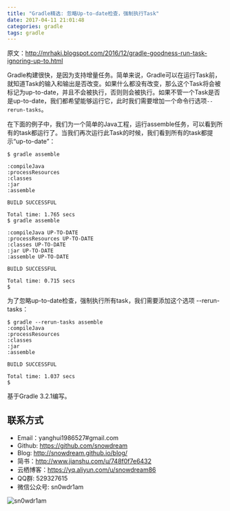 ```yaml
---
title: "Gradle精选: 忽略Up-to-date检查，强制执行Task"
date: 2017-04-11 21:01:48
categories: gradle
tags: gradle
---
```

原文：http://mrhaki.blogspot.com/2016/12/gradle-goodness-run-task-ignoring-up-to.html

Gradle构建很快，是因为支持增量任务。简单来说，Gradle可以在运行Task前，就知道Task的输入和输出是否改变。如果什么都没有改变，那么这个Task将会被标记为up-to-date，并且不会被执行，否则则会被执行。如果不管一个Task是否是up-to-date，我们都希望能够运行它，此时我们需要增加一个命令行选项`--rerun-tasks`。

在下面的例子中，我们为一个简单的Java工程，运行assemble任务，可以看到所有的task都运行了。当我们再次运行此Task的时候，我们看到所有的task都提示“up-to-date”：
```
$ gradle assemble
 
:compileJava
:processResources
:classes
:jar
:assemble
 
BUILD SUCCESSFUL
 
Total time: 1.765 secs
$ gradle assemble
 
:compileJava UP-TO-DATE
:processResources UP-TO-DATE
:classes UP-TO-DATE
:jar UP-TO-DATE
:assemble UP-TO-DATE
 
BUILD SUCCESSFUL
 
Total time: 0.715 secs
$
```

为了忽略up-to-date检查，强制执行所有task，我们需要添加这个选项 --rerun-tasks：
```
$ gradle --rerun-tasks assemble
:compileJava
:processResources
:classes
:jar
:assemble
 
BUILD SUCCESSFUL
 
Total time: 1.037 secs
$
```

基于Gradle 3.2.1编写。






## 联系方式
* Email：yanghui1986527#gmail.com
* Github: https://github.com/snowdream
* Blog: http://snowdream.github.io/blog/
* 简书：http://www.jianshu.com/u/748f0f7e6432
* 云栖博客：https://yq.aliyun.com/u/snowdream86 
* QQ群: 529327615     
* 微信公众号:  sn0wdr1am    

![sn0wdr1am](https://static.dingtalk.com/media/lADOmAwFCs0BAs0BAg_258_258.jpg)
